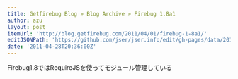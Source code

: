 ```yaml
---
title: Getfirebug Blog » Blog Archive » Firebug 1.8a1
author: azu
layout: post
itemUrl: 'http://blog.getfirebug.com/2011/04/01/firebug-1-8a1/'
editJSONPath: 'https://github.com/jser/jser.info/edit/gh-pages/data/2011/04/index.json'
date: '2011-04-28T20:36:00Z'
---
```

Firebug1.8ではRequireJSを使ってモジュール管理している
